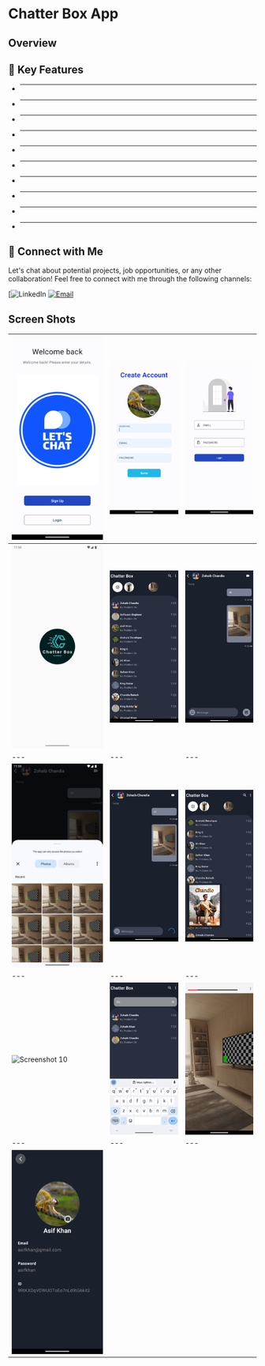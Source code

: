 # Chatter Box App
## Overview


## 🚀 Key Features
- ** **
- ** **
- ** **
- ** **
- ** **
- ** **
- ** **
- ** **
- ** **
- ** **


## 🤝 Connect with Me
Let's chat about potential projects, job opportunities, or any other collaboration! Feel free to connect with me through the following channels:

[![LinkedIn](https://www.linkedin.com/in/khubaibkhandev](https://www.linkedin.com/in/muhammad-zohaib-imtiaz-dev/))
[![Email](https://img.shields.io/badge/Email-Drop%20a%20Message-red?style=for-the-badge&logo=gmail)](mailto:mzkhan9610@gmail.com)


## Screen Shots

| ![Screenshot 1](https://github.com/ZohaibKhanDev/Chatter_Box/blob/master/assits/1.png) | ![Screenshot 2](https://github.com/ZohaibKhanDev/Chatter_Box/blob/master/assits/2.png) | ![Screenshot 3](https://github.com/ZohaibKhanDev/Chatter_Box/blob/master/assits/3.png) |
| --- | --- | --- |
| ![Screenshot 4](https://github.com/ZohaibKhanDev/Chatter_Box/blob/master/assits/4.png) | ![Screenshot 5](https://github.com/ZohaibKhanDev/Chatter_Box/blob/master/assits/5.png) | ![Screenshot 6](https://github.com/ZohaibKhanDev/Chatter_Box/blob/master/assits/6.png) 
| --- | --- | ---|
| ![Screenshot 7](https://github.com/ZohaibKhanDev/Chatter_Box/blob/master/assits/7.png) | ![Screenshot 8](https://github.com/ZohaibKhanDev/Chatter_Box/blob/master/assits/8.png) | ![Screenshot 8](https://github.com/ZohaibKhanDev/Chatter_Box/blob/master/assits/9.png)
| --- | --- | ---|
| ![Screenshot 10](https://github.com/ZohaibKhanDev/Chatter_Box/blob/master/assits/10.png) | ![Screenshot 11](https://github.com/ZohaibKhanDev/Chatter_Box/blob/master/assits/11.png) | ![Screenshot 12](https://github.com/ZohaibKhanDev/Chatter_Box/blob/master/assits/12.png)
| --- | --- | ---|
| ![Screenshot 13](https://github.com/ZohaibKhanDev/Chatter_Box/blob/master/assits/13.png)
